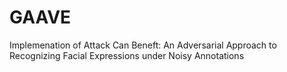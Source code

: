 # GAAVE
Implemenation of Attack Can Beneft: An Adversarial Approach to Recognizing Facial Expressions under Noisy Annotations
